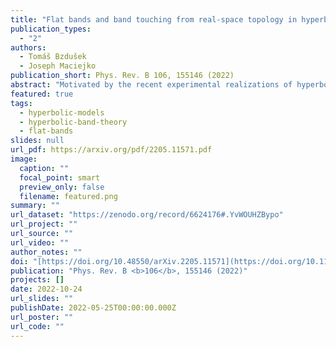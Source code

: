 ```yaml
---
title: "Flat bands and band touching from real-space topology in hyperbolic lattices"
publication_types:
  - "2"
authors:
  - Tomáš Bzdušek
  - Joseph Maciejko
publication_short: Phys. Rev. B 106, 155146 (2022)
abstract: "Motivated by the recent experimental realizations of hyperbolic lattices in circuit quantum electrodynamics and in classical electric-circuit networks, we study flat bands and band-touching phenomena in such lattices. We analyze noninteracting nearest-neighbor hopping models on hyperbolic analogs of the kagome and dice lattices with heptagonal and octagonal symmetry. We show that two characteristic features of the energy spectrum of those models, namely the fraction of states in the flat band as well as the number of touching points between the flat band and the dispersive bands, can both be captured exactly by a combination of real-space topology arguments and a reciprocal-space description via the formalism of hyperbolic band theory. Furthermore, using real-space numerical diagonalization on finite lattices with periodic boundary conditions, we obtain new insights into higher-dimensional irreducible representations of the non-Euclidean (Fuchsian) translation group of hyperbolic lattices. First, we find that the fraction of states in the flat band is the same for Abelian and non-Abelian hyperbolic Bloch states. Second, we find that only Abelian states participate in the formation of touching points between the flat and dispersive bands."
featured: true
tags:
  - hyperbolic-models
  - hyperbolic-band-theory
  - flat-bands
slides: null
url_pdf: https://arxiv.org/pdf/2205.11571.pdf
image:
  caption: ""
  focal_point: smart
  preview_only: false
  filename: featured.png
summary: ""
url_dataset: "https://zenodo.org/record/6624176#.YvWOUHZBypo"
url_project: ""
url_source: ""
url_video: ""
author_notes: ""
doi: "[https://doi.org/10.48550/arXiv.2205.11571](https://doi.org/10.1103/PhysRevB.106.155146)"
publication: "Phys. Rev. B <b>106</b>, 155146 (2022)"
projects: []
date: 2022-10-24
url_slides: ""
publishDate: 2022-05-25T00:00:00.000Z
url_poster: ""
url_code: ""
---
```

